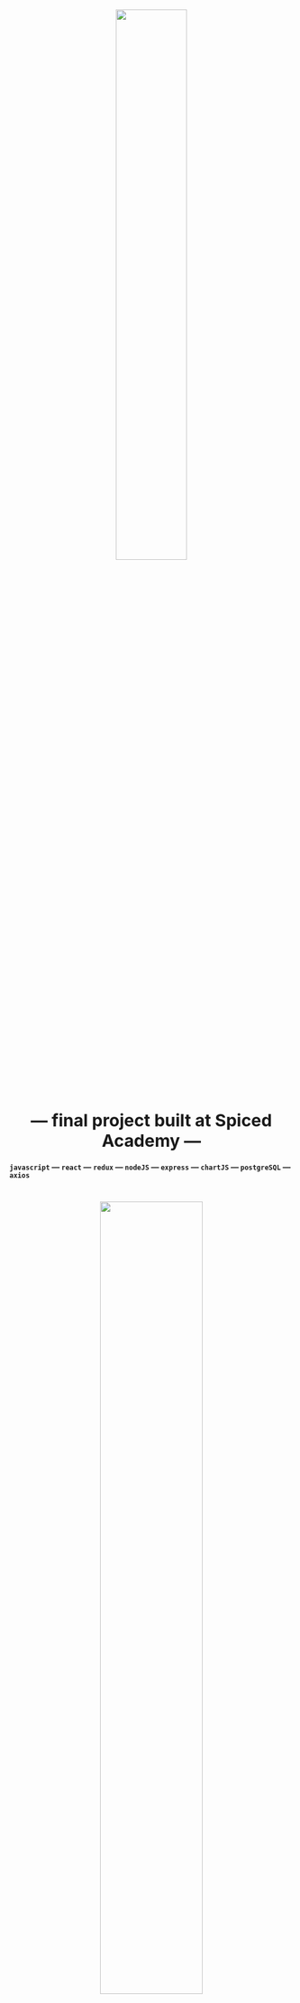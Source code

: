 <h1 align="center" style="font-size: 30px"><img src="https://portfolio-images-bucket-hsjgh346.s3-eu-west-1.amazonaws.com/projects-logos/2021-01-07T152050.png" width="50%"/><br/>&#8212; final project built at Spiced Academy &#8212;</h1>

#### `javascript` &#8212; `react` &#8212; `redux` &#8212; `nodeJS` &#8212; `express` &#8212; `chartJS` &#8212; `postgreSQL` &#8212; `axios`

#

<div align="center">
<img src="https://media.giphy.com/media/zIXzbPyDzxYpQrkrhF/giphy.gif" width="60%"/></div>
<br/>
<!-- <hr style="margin-bottom: 40px"> -->
<h1 align="center" style="font-size: 30px">What is this project about?</h1>

— This is my final project at Spiced Academy.

Because I'm passionate about self improvement and taking incremental steps to make changes in one's life, my idea was to build an app where I could TRACK my daily routines in order to have an overview of my habits and my progress over TIME (yes, tracking is a leitmotif of mine).

The idea also touches on two aspects of human nature: 1_we are visual creatures, so it helps to look at information presented in a graphical way, and 2_our memories of the past are not always accurate and get easily distorted by emotions, so we need data to confront them with.

The technologies I used make this a very over-engineered project, but I wanted to practice more React, Redux and learn how to integrate ChartJS library.

Please keep in mind we had one week to build our final projects.
